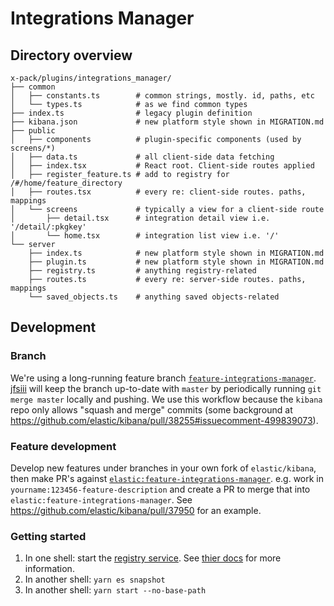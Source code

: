 # Integrations Manager

## Directory overview
```
x-pack/plugins/integrations_manager/
├── common 
│   ├── constants.ts        # common strings, mostly. id, paths, etc
│   └── types.ts            # as we find common types
├── index.ts                # legacy plugin definition
├── kibana.json             # new platform style shown in MIGRATION.md
├── public
│   ├── components          # plugin-specific components (used by screens/*)
│   ├── data.ts             # all client-side data fetching
│   ├── index.tsx           # React root. Client-side routes applied
│   ├── register_feature.ts # add to registry for /#/home/feature_directory
│   ├── routes.tsx          # every re: client-side routes. paths, mappings
│   └── screens             # typically a view for a client-side route
│       ├── detail.tsx      # integration detail view i.e. '/detail/:pkgkey'
│       └── home.tsx        # integration list view i.e. '/'
└── server            
    ├── index.ts            # new platform style shown in MIGRATION.md 
    ├── plugin.ts           # new platform style shown in MIGRATION.md
    ├── registry.ts         # anything registry-related
    ├── routes.ts           # every re: server-side routes. paths, mappings
    └── saved_objects.ts    # anything saved objects-related
```

## Development
### Branch
We're using a long-running feature branch [`feature-integrations-manager`](https://github.com/elastic/kibana/tree/feature-integrations-manager). [jfsiii](http://github.com/jfsiii) will keep the branch up-to-date with `master` by periodically running `git merge master` locally and pushing. We use this workflow because the `kibana` repo only allows "squash and merge" commits (some background at https://github.com/elastic/kibana/pull/38255#issuecomment-499839073).

### Feature development
Develop new features under branches in your own fork of `elastic/kibana`, then make PR's against [`elastic:feature-integrations-manager`](https://github.com/elastic/kibana/tree/feature-integrations-manager). e.g. work in `yourname:123456-feature-description` and create a PR to merge that into `elastic:feature-integrations-manager`. See https://github.com/elastic/kibana/pull/37950 for an example.

### Getting started
 1. In one shell: start the [registry service](https://github.com/elastic/integrations-registry). See [thier docs](https://github.com/elastic/integrations-registry/blob/master/README.md#running) for more information.
 1. In another shell: `yarn es snapshot`
 1. In another shell: `yarn start --no-base-path`
 